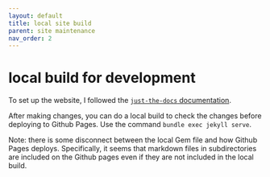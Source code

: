 ```yaml
---
layout: default
title: local site build
parent: site maintenance
nav_order: 2
---
```


# local build for development

To set up the website, I followed the [`just-the-docs` documentation](https://pmarsceill.github.io/just-the-docs/).

After making changes, you can do a local build to check the changes before deploying to Github Pages.
Use the command `bundle exec jekyll serve`.

Note: there is some disconnect between the local Gem file and how Github Pages deploys.
Specifically, it seems that markdown files in subdirectories are included on the Github pages even if they are not included in the local build. 
